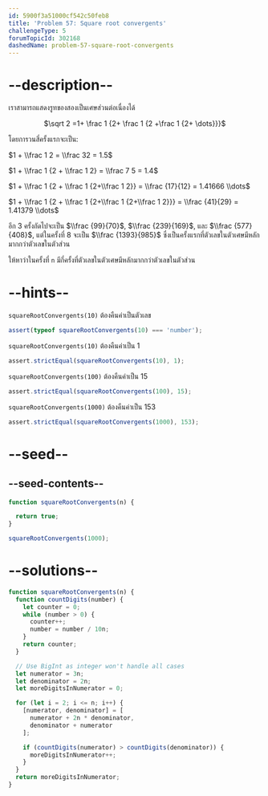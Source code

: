 ```yaml
---
id: 5900f3a51000cf542c50feb8
title: 'Problem 57: Square root convergents'
challengeType: 5
forumTopicId: 302168
dashedName: problem-57-square-root-convergents
---
```


# --description--

เราสามารถแสดงรูทของสองเป็นเศษส่วนต่อเนื่องได้

<div style='text-align: center;'>$\sqrt 2 =1+ \frac 1 {2+ \frac 1 {2 +\frac 1 {2+ \dots}}}$</div>

โดยการวนสี่ครั้งแรกจะเป็น:

$1 + \\frac 1 2 = \\frac 32 = 1.5$

$1 + \\frac 1 {2 + \\frac 1 2} = \\frac 7 5 = 1.4$

$1 + \\frac 1 {2 + \\frac 1 {2+\\frac 1 2}} = \\frac {17}{12} = 1.41666 \\dots$

$1 + \\frac 1 {2 + \\frac 1 {2+\\frac 1 {2+\\frac 1 2}}} = \\frac {41}{29} = 1.41379 \\dots$

อีก 3 ครั้งถัดไปจะเป็น $\\frac {99}{70}$, $\\frac {239}{169}$, และ $\\frac {577}{408}$, แต่ในครั้งที่ 8 จะเป็น $\\frac {1393}{985}$ ซึ่งเป็นครั้งแรกที่ตัวเลขในตัวเศษมีหลักมากกว่าตัวเลขในตัวส่วน

ให้หาว่าในครั้งที่ `n` มีกี่ครั้งที่ตัวเลขในตัวเศษมีหลักมากกว่าตัวเลขในตัวส่วน

# --hints--

`squareRootConvergents(10)` ต้องคืนค่าเป็นตัวเลข

```js
assert(typeof squareRootConvergents(10) === 'number');
```

`squareRootConvergents(10)` ต้องคืนค่าเป็น 1

```js
assert.strictEqual(squareRootConvergents(10), 1);
```

`squareRootConvergents(100)` ต้องคืนค่าเป็น 15

```js
assert.strictEqual(squareRootConvergents(100), 15);
```

`squareRootConvergents(1000)` ต้องคืนค่าเป็น 153

```js
assert.strictEqual(squareRootConvergents(1000), 153);
```

# --seed--

## --seed-contents--

```js
function squareRootConvergents(n) {

  return true;
}

squareRootConvergents(1000);
```

# --solutions--

```js
function squareRootConvergents(n) {
  function countDigits(number) {
    let counter = 0;
    while (number > 0) {
      counter++;
      number = number / 10n;
    }
    return counter;
  }

  // Use BigInt as integer won't handle all cases
  let numerator = 3n;
  let denominator = 2n;
  let moreDigitsInNumerator = 0;

  for (let i = 2; i <= n; i++) {
    [numerator, denominator] = [
      numerator + 2n * denominator,
      denominator + numerator
    ];

    if (countDigits(numerator) > countDigits(denominator)) {
      moreDigitsInNumerator++;
    }
  }
  return moreDigitsInNumerator;
}
```
